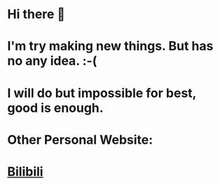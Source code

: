 # Hi there 👋
# I'm try making new things. But has no any idea. :-(
# I will do but impossible for best, good is enough.

# Other Personal Website:
# [Bilibili](https://space.bilibili.com/400342138)

<!--
**MetallicAllex/metallicallex** is a ✨ _special_ ✨ repository because its `README.md` (this file) appears on your GitHub profile.

Here are some ideas to get you started:

- 🔭 I’m currently working on ...
- 🌱 I’m currently learning ...
- 👯 I’m looking to collaborate on ...
- 🤔 I’m looking for help with ...
- 💬 Ask me about ...
- 📫 How to reach me: ...
- 😄 Pronouns: ...
- ⚡ Fun fact: ...
-->
